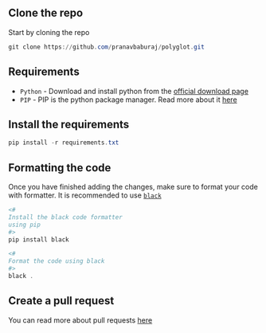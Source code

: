 ## Clone the repo
Start by cloning the repo
```ps1
git clone https://github.com/pranavbaburaj/polyglot.git
```

## Requirements
- `Python` - Download and install python from the [official download page](https://www.python.org/downloads/)
- `PIP` - PIP is the python package manager. Read more about it [here](https://pip.pypa.io/en/stable/user_guide/)

## Install the requirements
```ps1
pip install -r requirements.txt
```

## Formatting the code
Once you have finished adding the changes, make sure to format your code with formatter. It is recommended to use [`black`](https://github.com/psf/black)

```ps1
<#
Install the black code formatter
using pip
#>
pip install black

<#
Format the code using black
#>
black .
```

## Create a pull request
You can read more about pull requests [here](https://docs.github.com/en/github/collaborating-with-pull-requests/proposing-changes-to-your-work-with-pull-requests/creating-a-pull-request)
